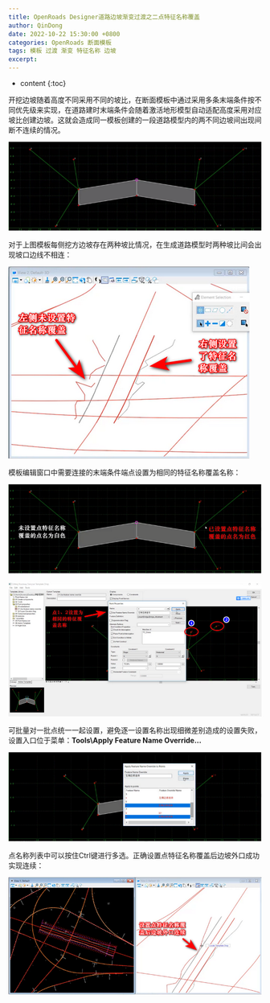 ```yaml
---
title: OpenRoads Designer道路边坡渐变过渡之二点特征名称覆盖
author: QinDong
date: 2022-10-22 15:30:00 +0800
categories: OpenRoads 断面模板
tags: 模板 过渡 渐变 特征名称 边坡
excerpt: 
---
```

* content
{:toc}

开挖边坡随着高度不同采用不同的坡比，在断面模板中通过采用多条末端条件按不同优先级来实现，在道路建时末端条件会随着激活地形模型自动适配高度采用对应坡比创建边坡。这就会造成同一模板创建的一段道路模型内的两不同边坡间出现间断不连续的情况。

![](/img/2022/2022-10-23-15-01-42.png)

对于上图模板每侧挖方边坡存在两种坡比情况，在生成道路模型时两种坡比间会出现坡口边线不相连：

![](/img/2022/2022-10-23-15-08-16.png)

模板编辑窗口中需要连接的末端条件端点设置为相同的特征名称覆盖名称：

![](/img/2022/2022-10-23-15-15-04.png)

![](/img/2022/2022-10-23-15-21-02.png)

可批量对一批点统一一起设置，避免逐一设置名称出现细微差别造成的设置失败，设置入口位于菜单：**Tools\Apply Feature Name Override...**

![](/img/2022/2022-10-23-15-25-30.png)

点名称列表中可以按住Ctrl键进行多选。正确设置点特征名称覆盖后边坡外口成功实现连续：

![](/img/2022/2022-10-23-15-28-02.png)